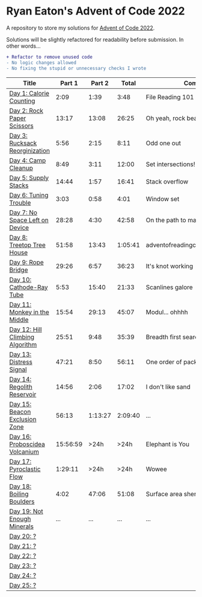 # Ryan Eaton's Advent of Code 2022
A repository to store my solutions for [Advent of Code 2022](https://adventofcode.com/2022).

Solutions will be slightly refactored for readability before submission. In other words...

```diff
+ Refactor to remove unused code
- No logic changes allowed
- No fixing the stupid or unnecessary checks I wrote
```

|Title|Part 1|Part 2|Total|Comment|
|---|---|---|---|---|
|[Day 1: Calorie Counting](1.md)|2:09|1:39|3:48|File Reading 101|
|[Day 2: Rock Paper Scissors](2.md)|13:17|13:08|26:25|Oh yeah, rock beats scissors...|
|[Day 3: Rucksack Reorginization](3.md)|5:56|2:15|8:11|Odd one out|
|[Day 4: Camp Cleanup](4.md)|8:49|3:11|12:00|Set intersections!|
|[Day 5: Supply Stacks](5.md)|14:44|1:57|16:41|Stack overflow|
|[Day 6: Tuning Trouble](6.md)|3:03|0:58|4:01|Window set|
|[Day 7: No Space Left on Device](7.md)|28:28|4:30|42:58|On the path to madness|
|[Day 8: Treetop Tree House](8.md)|51:58|13:43|1:05:41|adventofreadingcomprehension.com|
|[Day 9: Rope Bridge](9.md)|29:26|6:57|36:23|It's knot working|
|[Day 10: Cathode-Ray Tube](10.md)|5:53|15:40|21:33|Scanlines galore|
|[Day 11: Monkey in the Middle](11.md)|15:54|29:13|45:07|Modul... ohhhh|
|[Day 12: Hill Climbing Algorithm](12.md)|25:51|9:48|35:39|Breadth first search|
|[Day 13: Distress Signal](13.md)|47:21|8:50|56:11|One order of packets please|
|[Day 14: Regolith Reservoir](14.md)|14:56|2:06|17:02|I don't like sand|
|[Day 15: Beacon Exclusion Zone](15.md)|56:13|1:13:27|2:09:40|...|
|[Day 16: Proboscidea Volcanium](16.md)|15:56:59|>24h|>24h|Elephant is You|
|[Day 17: Pyroclastic Flow](17.md)|1:29:11|>24h|>24h|Wowee|
|[Day 18: Boiling Boulders](18.md)|4:02|47:06|51:08|Surface area shenanigans|
|[Day 19: Not Enough Minerals](19.md)|...|...|...|...|
|[Day 20: ?](20.md)|||||
|[Day 21: ?](21.md)|||||
|[Day 22: ?](22.md)|||||
|[Day 23: ?](23.md)|||||
|[Day 24: ?](24.md)|||||
|[Day 25: ?](25.md)|||||
